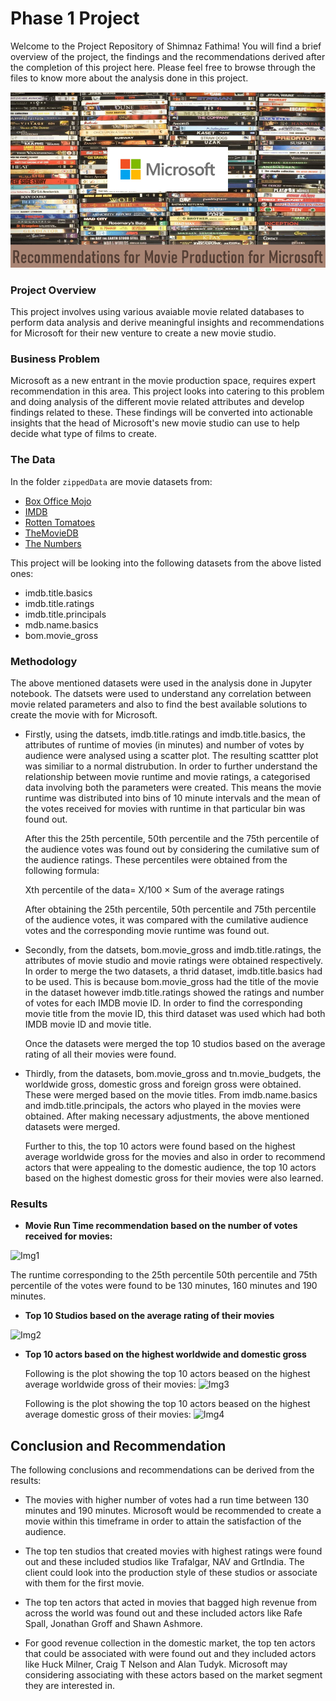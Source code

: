 # Phase 1 Project
Welcome to the Project Repository of Shimnaz Fathima! You will find a brief overview of the project, the findings and the recommendations derived after the completion of this project here. Please feel free to browse through the files to know more about the analysis done in this project.

![Title Picture](https://github.com/Shimnazzz/dsc-phase-1-project_data_8/blob/master/Images/Title%20Picture.PNG?raw=true)


### Project Overview

This project involves using various avaiable movie related databases to perform data analysis and derive meaningful insights and recommendations for Microsoft for their new venture to create a new movie studio.

### Business Problem

Microsoft as a new entrant in the movie production space, requires expert recommendation in this area. This project looks into catering to this problem and doing analysis of the different movie related attributes and develop findings related to these. These findings will be converted into actionable insights that the head of Microsoft's new movie studio can use to help decide what type of films to create.

### The Data

In the folder `zippedData` are movie datasets from:

* [Box Office Mojo](https://www.boxofficemojo.com/)
* [IMDB](https://www.imdb.com/)
* [Rotten Tomatoes](https://www.rottentomatoes.com/)
* [TheMovieDB](https://www.themoviedb.org/)
* [The Numbers](https://www.the-numbers.com/)

This project will be looking into the following datasets from the above listed ones:

* imdb.title.basics
* imdb.title.ratings
* imdb.title.principals
* mdb.name.basics
* bom.movie_gross

### Methodology

The above mentioned datasets were used in the analysis done in Jupyter notebook. The datsets were used to understand any correlation between movie related parameters and also to find the best available solutions to create the movie with for Microsoft.

* Firstly, using the datsets, imdb.title.ratings and imdb.title.basics, the attributes of runtime of movies (in minutes) and number of votes by audience were analysed using a scatter plot. The resulting scattter plot was similiar to a normal distrubution. In order to further understand the relationship between movie runtime and movie ratings, a categorised data involving both the parameters were created. This means the movie runtime was distributed into bins of 10 minute intervals and the mean of the votes received for movies with runtime in that particular bin was found out. 

  After this the 25th percentile, 50th percentile and the 75th percentile of the audience votes was found out by considering the cumilative sum of the audience ratings. These percentiles were obtained from the following formula:

  Xth percentile of the data= X/100 × Sum of the average ratings

  After obtaining the 25th percentile, 50th percentile and 75th percentile of the audience votes, it was compared with the cumilative audience votes and the corresponding movie runtime was found out.

* Secondly, from the datsets, bom.movie_gross and imdb.title.ratings, the attributes of movie studio and movie ratings were obtained respectively. In order to merge the two datasets, a thrid dataset, imdb.title.basics had to be used. This is because bom.movie_gross had the title of the movie in the dataset however imdb.title.ratings showed the ratings and number of votes for each IMDB movie ID. In order to find the corresponding movie title from the movie ID, this third dataset was used which had both IMDB movie ID and movie title. 

  Once the datasets were merged the top 10 studios based on the average rating of all their movies were found.

* Thirdly, from the datasets, bom.movie_gross and tn.movie_budgets, the worldwide gross, domestic gross and foreign gross were obtained. These were merged based on the movie titles. From imdb.name.basics and imdb.title.principals, the actors who played in the movies were obtained. After making necessary adjustments, the above mentioned datasets were merged.

  Further to this, the top 10 actors were found based on the highest average worldwide gross for the movies and also in order to recommend actors that were appealing to the domestic audience, the top 10 actors based on the highest domestic gross for their movies were also learned.

### Results

* **Movie Run Time recommendation based on the number of votes received for movies:**
  
![Img1](https://github.com/Shimnazzz/dsc-phase-1-project_data_8/assets/147800579/7e5f98e6-4335-48d0-bf27-bf0373867d04)

  The runtime corresponding to the 25th percentile 50th percentile and 75th percentile of the votes were found to be 130 minutes, 160 minutes and 190 minutes.

* **Top 10 Studios based on the average rating of their movies**

![Img2](https://github.com/Shimnazzz/dsc-phase-1-project_data_8/assets/147800579/eb70f9e1-f28f-475f-bd7c-97f87b1846a3)

* **Top 10 actors based on the highest worldwide and domestic gross**

  Following is the plot showing the top 10 actors beased on the highest average worldwide gross of their movies:
![Img3](https://github.com/Shimnazzz/dsc-phase-1-project_data_8/assets/147800579/850b77ab-a190-45be-8f2b-2128a6f42d0f)

  Following is the plot showing the top 10 actors beased on the highest average domestic gross of their movies:
![Img4](https://github.com/Shimnazzz/dsc-phase-1-project_data_8/assets/147800579/a70ff1a6-e5c0-4e6b-90f5-8ecc883df7ef)


## Conclusion and Recommendation

The following conclusions and recommendations can be derived from the results:

* The movies with higher number of votes had a run time between 130 minutes and 190 minutes. Microsoft would be recommended to create a movie within this timeframe in order to attain the satisfaction of the audience.

* The top ten studios that created movies with highest ratings were found out and these included studios like Trafalgar, NAV and GrtIndia. The client could look into the production style of these studios or associate with them for the first movie.

* The top ten actors that acted in movies that bagged high revenue from across the world was found out and these included actors like Rafe Spall, Jonathan Groff and Shawn Ashmore.

* For good revenue collection in the domestic market, the top ten actors that could be associated with were found out and they included actors like Huck Milner, Craig T Nelson and Alan Tudyk. Microsoft may considering associating with these actors based on the market segment they are interested in.
